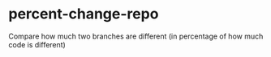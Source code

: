 # percent-change-repo

Compare how much two branches are different (in percentage of how much code is different)